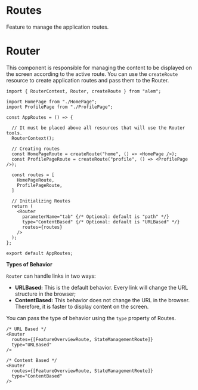 # Routes

Feature to manage the application routes.

# Router

This component is responsible for managing the content to be displayed on the screen according to the active route. You can use the `createRoute` resource to create application routes and pass them to the Router.

```tsx
import { RouterContext, Router, createRoute } from "alem";

import HomePage from "./HomePage";
import ProfilePage from "./ProfilePage";

const AppRoutes = () => {

  // It must be placed above all resources that will use the Router tools.
  RouterContext();

  // Creating routes
  const HomePageRoute = createRoute("home", () => <HomePage />);
  const ProfilePageRoute = createRoute("profile", () => <ProfilePage />);

  const routes = [
    HomePageRoute,
    ProfilePageRoute,
  ]

  // Initializing Routes
  return (
    <Router
      parameterName="tab" {/* Optional: default is "path" */}
      type="ContentBased" {/* Optional: default is "URLBased" */}
      routes={routes}
    />
  );
};

export default AppRoutes;
```

**Types of Behavior**

`Router` can handle links in two ways:

- **URLBased:** This is the default behavior. Every link will change the URL structure in the browser;
- **ContentBased:** This behavior does not change the URL in the browser. Therefore, it is faster to display content on the screen.

You can pass the type of behavior using the `type` property of Routes.

```tsx
/* URL Based */
<Router
  routes={[FeatureOverviewRoute, StateManagementRoute]}
  type="URLBased"
/>

/* Content Based */
<Router
  routes={[FeatureOverviewRoute, StateManagementRoute]}
  type="ContentBased"
/>
```
